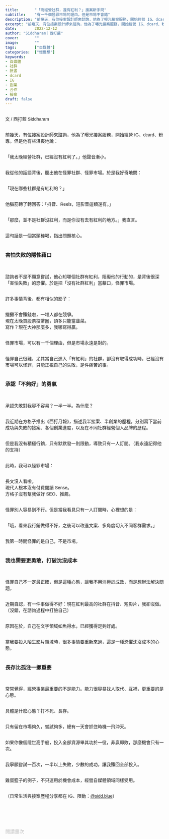 ```yaml
---
title:       "「晚經營社群，還有紅利？」接案新手問"
subtitle:    "有一千個怪罪市場的理由，但是市場不會錯"
description: "前幾天，有位接案設計師來諮詢，他為了曝光接案服務，開始經營 IG、dcard、粉專。但是他有些沮喪地說：「我太晚經營社群，已經沒有紅利了。」他聲音漸小..."
excerpt: "前幾天，有位接案設計師來諮詢，他為了曝光接案服務，開始經營 IG、dcard、粉專。但是他有些沮喪地說：「我太晚經營社群，已經沒有紅利了。」他聲音漸小..."
date:        2022-12-12
author: "Siddharam｜西打藍"
cover:       ""
image:       ""
tags:        ["自媒體"]
categories:  ["慢慢想"]
keywords:
- 自媒體
- 社群
- 臉書
- dcard
- IG
- 創業
- 合作
- 接案
draft: false
---
```


<article style="font-family: 'Noto Sans TC', '微軟正黑體', sans-serif; font-weight: 300;">

<br>文 / 西打藍 Siddharam<br><br>

前幾天，有位接案設計師來諮詢，他為了曝光接案服務，開始經營 IG、dcard、粉專。但是他有些沮喪地說：<br><br>

「我太晚經營社群，已經沒有紅利了。」他聲音漸小。<br><br>

我從他的話語背後，聽出他在怪罪社群、怪罪市場。於是我好奇地問：<br><br>

「現在哪些社群是有紅利的？」<br><br>

他腦筋轉了轉回答：「抖音、Reels，短影音這類還有。」<br><br>

「那麼，並不是社群沒紅利，而是你沒有去有紅利的地方。」我直言。<br><br>

這句話是一個當頭棒喝，指出問題核心。<br><br>


<h3 class="article-h1-color">害怕失敗的隱性藉口</h3><br>

諮詢者不是不願意嘗試，他心知哪個社群有紅利，阻礙他的行動的，是背後很深「害怕失敗」的恐懼。於是把「沒有社群紅利」當藉口，怪罪市場。<br><br>

許多事情背後，都有相似的影子：<br><br>

擺攤不會賺錢啦，一堆人都在競爭。<br>
現在太晚買股票投幣圈，頂多只能當韭菜。<br>
寫作？現在大神那麼多，我哪寫得贏。<br><br>

怪罪市場，可以有一千個理由，但是市場永遠是對的。<br><br>

怪罪自己很難，尤其當自己進入「有紅利」的社群，卻沒有取得成功時，已經沒有市場可以怪罪，只能正視自己的失敗，是件痛苦的事。<br><br>

<h3 class="article-h1-color">承認「不夠好」的勇氣</h3><br>

承認失敗對我容不容易？一半一半。為什麼？<br><br>

我近期在方格子推出《西打月報》，描述我半接案、半創業的歷程，分別寫下當前成功與失敗的接案、各個創業進度，以及在不同社群經營個人品牌的歷程。<br><br>

但是我沒有積極行銷，只有默默發一則限動，導致只有一人訂閱。（我永遠記得他的支持）<br><br>

此時，我可以怪罪市場：<br><br>

長文沒人看啦。<br>
現代人根本沒有付費閱讀 Sense。<br>
方格子沒有幫我做好 SEO、推薦。<br><br>

怪罪別人容易到不行。但是當我看見只有一人訂閱時，心裡想的是：<br><br>

「哦，看來我行銷做得不好，之後可以改進文案、多角度切入不同客群需求。」<br><br>

我第一時間怪罪的是自己，不是市場。<br><br>


<h3 class="article-h1-color">我也需要更勇敢，打破沈沒成本</h3><br>

怪罪自己不一定最正確，但是這種心態，讓我不用消極於成效，而是想辦法解決問題。<br><br>

近期自認，有一件事做得不好：現在紅利最高的社群在抖音、短影片，我卻沒做。（沒錯，在諮詢過程中打臉自己）<br><br>

原因在於，自己在文字領域如魚得水，已經獲得足夠好處。<br><br>

當我要投入陌生影片領域時，很多事情要重新來過，這是一種恐懼沈沒成本的心態。<br><br>


<h3 class="article-h1-color">長存比孤注一擲重要</h3><br>

常常覺得，經營事業最重要的不是能力。能力很容易找人取代、互補，更重要的是心態。<br><br>

具體是什麼心態？打不死、長存。<br><br>

只有留在市場夠久，嘗試夠多，總有一天會抓住時機一飛沖天。<br><br>

如果你像個隱世高手般，投入全部資源畢其功於一役，非贏即敗，那麼機會只有一次。<br><br>

我寧願嘗試一百次，一半以上失敗，少數的成功，讓我賺回全部投入。<br><br>

雞蛋籃子的例子，不只運用於機會成本，經營自媒體領域同樣受用。<br><br>





（日常生活與接案歷程分享都在 IG、限動：<a href="https://www.instagram.com/sidd.blue/" target="_blank">@sidd.blue</a>）<br><br>


<!-- <h3 class="article-h1-color"></h3><br> -->





<br><br><br>

</article>

<div style="color: #bfbfbf; font-size: 15px;" id="busuanzi_container_page_pv">
  閱讀量<span id="busuanzi_value_page_pv"></span>次
</div>

<script src="../../js/post.js"></script>




